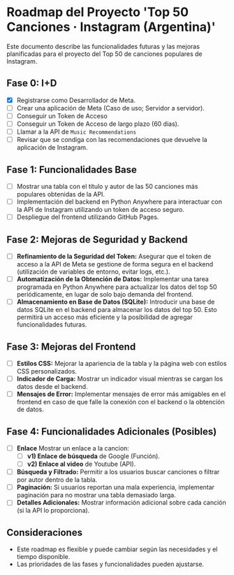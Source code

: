 # Roadmap del Proyecto 'Top 50 Canciones · Instagram (Argentina)'

Este documento describe las funcionalidades futuras y las mejoras planificadas para el proyecto del Top 50 de canciones populares de Instagram.

## Fase 0: I+D

* [x] Registrarse como Desarrollador de Meta.
* [ ] Crear una aplicación de Meta (Caso de uso; Servidor a servidor).
* [ ] Conseguir un Token de Acceso
* [ ] Conseguir un Token de Acceso de largo plazo (60 dias).
* [ ] Llamar a la API de `Music Recommendations`
* [ ] Revisar que se condiga con las recomendaciones que devuelve la aplicación de Instagram.

## Fase 1: Funcionalidades Base

* [ ] Mostrar una tabla con el título y autor de las 50 canciones más populares obtenidas de la API.
* [ ] Implementación del backend en Python Anywhere para interactuar con la API de Instagram utilizando un token de acceso seguro.
* [ ] Despliegue del frontend utilizando GitHub Pages.

## Fase 2: Mejoras de Seguridad y Backend

* [ ] **Refinamiento de la Seguridad del Token:** Asegurar que el token de acceso a la API de Meta se gestione de forma segura en el backend (utilización de variables de entorno, evitar logs, etc.).
* [ ] **Automatización de la Obtención de Datos:** Implementar una tarea programada en Python Anywhere para actualizar los datos del top 50 periódicamente, en lugar de solo bajo demanda del frontend.
* [ ] **Almacenamiento en Base de Datos (SQLite):** Introducir una base de datos SQLite en el backend para almacenar los datos del top 50. Esto permitirá un acceso más eficiente y la posibilidad de agregar funcionalidades futuras.

## Fase 3: Mejoras del Frontend

* [ ] **Estilos CSS:** Mejorar la apariencia de la tabla y la página web con estilos CSS personalizados.
* [ ] **Indicador de Carga:** Mostrar un indicador visual mientras se cargan los datos desde el backend.
* [ ] **Mensajes de Error:** Implementar mensajes de error más amigables en el frontend en caso de que falle la conexión con el backend o la obtención de datos.

## Fase 4: Funcionalidades Adicionales (Posibles)

* [ ] **Enlace** Mostrar un enlace a la cancion:
     * [ ] **v1) Enlace de búsqueda** de Google (Función).
     * [ ] **v2) Enlace al video** de Youtube (API).
* [ ] **Búsqueda y Filtrado:** Permitir a los usuarios buscar canciones o filtrar por autor dentro de la tabla.
* [ ] **Paginación:** Si usuarios reportan una mala experiencia, implementar paginación para no mostrar una tabla demasiado larga.
* [ ] **Detalles Adicionales:** Mostrar información adicional sobre cada canción (si la API lo proporciona).

## Consideraciones

* Este roadmap es flexible y puede cambiar según las necesidades y el tiempo disponible.
* Las prioridades de las fases y funcionalidades pueden ajustarse.
<!--* Se anima a la comunidad a proponer nuevas ideas y contribuir al proyecto.--->
